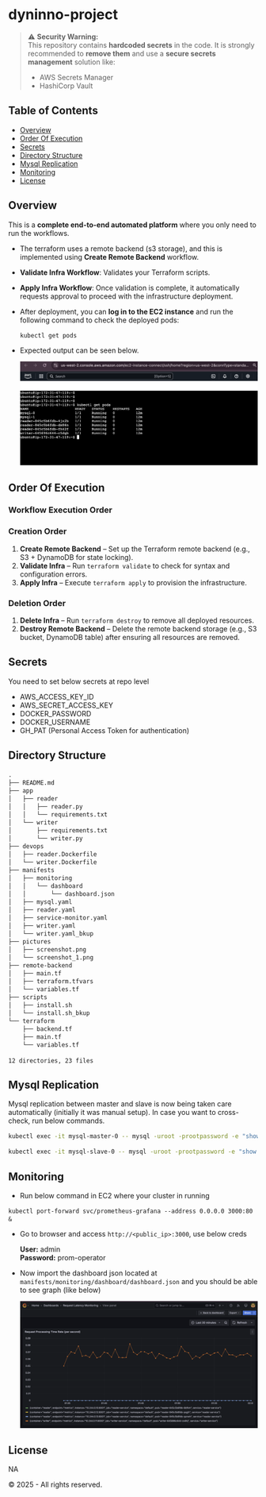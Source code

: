 # dyninno-project


> ⚠️ **Security Warning:**  
> This repository contains **hardcoded secrets** in the code. It is strongly recommended to **remove them** and use a **secure secrets management** solution like:
> - AWS Secrets Manager  
> - HashiCorp Vault  


## Table of Contents
- [Overview](#overview)
- [Order Of Execution](#order-of-execution)
- [Secrets](#secrets)
- [Directory Structure](#directory-structure)
- [Mysql Replication](#mysql-replication)
- [Monitoring](#monitoring)
- [License](#license)

## Overview

This is a **complete end-to-end automated platform** where you only need to run the workflows.

- The terraform uses a remote backend (s3 storage), and this is implemented using **Create Remote Backend** workflow.
- **Validate Infra Workflow**: Validates your Terraform scripts.
- **Apply Infra Workflow**: Once validation is complete, it automatically requests approval to proceed with the infrastructure deployment.
- After deployment, you can **log in to the EC2 instance** and run the following command to check the deployed pods:

  ```sh
  kubectl get pods
  ```
- Expected output can be seen below.

  ![Screenshot](pictures/screenshot.png)


## Order Of Execution

### Workflow Execution Order

### **Creation Order**
1. **Create Remote Backend** – Set up the Terraform remote backend (e.g., S3 + DynamoDB for state locking).
2. **Validate Infra** – Run `terraform validate` to check for syntax and configuration errors.
3. **Apply Infra** – Execute `terraform apply` to provision the infrastructure.

### **Deletion Order**
1. **Delete Infra** – Run `terraform destroy` to remove all deployed resources.
2. **Destroy Remote Backend** – Delete the remote backend storage (e.g., S3 bucket, DynamoDB table) after ensuring all resources are removed.


## Secrets 

You need to set below secrets at repo level

- AWS_ACCESS_KEY_ID
- AWS_SECRET_ACCESS_KEY
- DOCKER_PASSWORD
- DOCKER_USERNAME
- GH_PAT (Personal Access Token for authentication)

## Directory Structure
```
.
├── README.md
├── app
│   ├── reader
│   │   ├── reader.py
│   │   └── requirements.txt
│   └── writer
│       ├── requirements.txt
│       └── writer.py
├── devops
│   ├── reader.Dockerfile
│   └── writer.Dockerfile
├── manifests
│   ├── monitoring
│   │   └── dashboard
│   │       └── dashboard.json
│   ├── mysql.yaml
│   ├── reader.yaml
│   ├── service-monitor.yaml
│   ├── writer.yaml
│   └── writer.yaml_bkup
├── pictures
│   ├── screenshot.png
│   └── screenshot_1.png
├── remote-backend
│   ├── main.tf
│   ├── terraform.tfvars
│   └── variables.tf
├── scripts
│   ├── install.sh
│   └── install.sh_bkup
└── terraform
    ├── backend.tf
    ├── main.tf
    └── variables.tf

12 directories, 23 files
```

## Mysql Replication

Mysql replication between master and slave is now being taken care automatically (initially it was manual setup). In case you want to cross-check, run below commands.

```sh
kubectl exec -it mysql-master-0 -- mysql -uroot -prootpassword -e "show master status\G;"
```

```sh
kubectl exec -it mysql-slave-0 -- mysql -uroot -prootpassword -e "show slave status\G;"
```

## Monitoring
- Run below command in EC2 where your cluster in running
```
kubectl port-forward svc/prometheus-grafana --address 0.0.0.0 3000:80 &
```
- Go to browser and access ```http://<public_ip>:3000```, use below creds

  **User:** admin  
  **Password:** prom-operator 

- Now import the dashboard json located at ```manifests/monitoring/dashboard/dashboard.json``` and you should be able to see graph (like below)

  ![Screenshot](pictures/screenshot_1.png)


## License
NA

© 2025 - All rights reserved.
